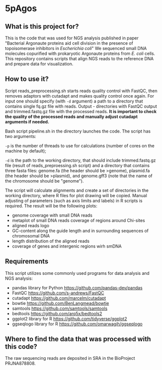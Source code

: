 # 5pAgos

## What is this project for?
This is the code that was used for NGS analysis published in paper "Bacterial Argonaute proteins aid cell division in the presence of topoisomerase inhibitors in *Escherichia coli*" 
We sequenced small DNA molecules copurified with prokaryotic Argonaute proteins from *E. coli* cells.
This repository contains scripts that align NGS reads to the reference DNA and prepare data for visualization.

## How to use it?


Script reads_preprocessing.sh starts reads quality control with FastQC, then removes adaptors with cutadapt and makes quality control once again. For input one should specify (with `-d` argument) a path to a directory that contains single fq.gz file with reads. Output - directories with FastQC output and trimmed.fastq.gz file with the processed reads. **It is important to check the quality of the processed reads and manually adjust cutadapt arguments if needed.**

Bash script pipeline.sh in the <pipeline> directory launches the code. The script has two arguments:
 
  `-p` is the number of threads to use for calculations (number of cores on the machine by default);
 
  `-d` is the path to the working directory, that should include trimmed.fastq.gz file (result of reads_preproessing.sh script) and a directory that contains three fasta files: genome.fa (the header should be >genome), plasmid.fa (the header should be >plasmid), and genome.gff3 (note that the name of the chromosome should be "genome").
 
The script will calculate alignments and create a set of directories in the working directory, where R files for plot drawing will be copied. Manual adjusting of parameters (such as axis limits and labels) in R scripts is required.
The result will be the following plots:
- genome coverage with small DNA reads
- metaplot of small DNA reads coverage of regions around Chi-sites
- aligned reads logo
- GC-content along the guide length and in surrounding sequences of chromosomal DNA
- length distribution of the aligned reads
- coverage of genes and intergenic regions wirh smDNA

## Requirements
This script utilizes some commonly used programs for data analysis and NGS analysis:
- pandas library for Python https://github.com/pandas-dev/pandas
- FastQC https://github.com/s-andrews/FastQC
- cutadapt https://github.com/marcelm/cutadapt
- bowtie https://github.com/BenLangmead/bowtie
- samtools https://github.com/samtools/samtools
- bedtools https://github.com/arq5x/bedtools2
- ggplot2 library for R https://github.com/tidyverse/ggplot2
- ggseqlogo library for R https://github.com/omarwagih/ggseqlogo

 ## Where to find the data that was processed with this code?
 The raw sequencing reads are deposited in SRA in the BioProject PRJNA878808.
